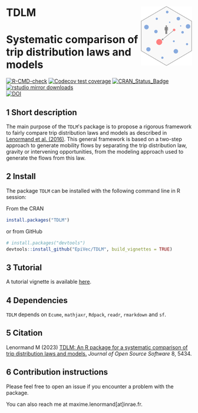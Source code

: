 # __TDLM__ <img src="man/figures/logo.png" align="right" alt="" width="138" />

# Systematic comparison of trip distribution laws and models 

<!-- badges: start -->
[![R-CMD-check](https://github.com/EpiVec/TDLM/workflows/R-CMD-check/badge.svg)](https://github.com/EpiVec/TDLM/actions)
[![Codecov test coverage](https://codecov.io/gh/EpiVec/TDLM/branch/master/graph/badge.svg)](https://app.codecov.io/gh/EpiVec/TDLM?branch=master)
[![CRAN_Status_Badge](http://www.r-pkg.org/badges/version/TDLM)](https://cran.r-project.org/package=TDLM)
[![rstudio mirror downloads](http://cranlogs.r-pkg.org/badges/TDLM)](https://r-pkg.org:443/pkg/TDLM)  
[![DOI](https://joss.theoj.org/papers/10.21105/joss.05434/status.svg)](https://doi.org/10.21105/joss.05434)
<!-- badges: end -->

## 1 Short description

The main purpose of the `TDLM`'s package is to propose a rigorous framework to 
fairly compare trip distribution laws and models as described in 
[Lenormand et al. (2016)](https://www.sciencedirect.com/science/article/abs/pii/S0966692315002422). 
This general framework is based on a two-step approach to generate mobility flows
by separating the trip distribution law, gravity or intervening opportunities, from 
the modeling approach used to generate the flows from this law.

## 2 Install

The package `TDLM` can be installed with the following command line in R session:

From the CRAN

``` r
install.packages("TDLM")
```

or from GitHub

``` r
# install.packages("devtools")
devtools::install_github("EpiVec/TDLM", build_vignettes = TRUE)
```

## 3 Tutorial

A tutorial vignette is available [here](https://epivec.github.io/TDLM/articles/TDLM.html).

## 4 Dependencies

`TDLM` depends on `Ecume`, `mathjaxr`, `Rdpack`, `readr`, `rmarkdown` and `sf`.

## 5  Citation

Lenormand M (2023) [TDLM: An R package for a systematic comparison of
trip distribution laws and models.](https://joss.theoj.org/papers/10.21105/joss.05434#) *Journal of Open Source Software* 8, 5434.

## 6 Contribution instructions

Please feel free to open an issue if you encounter a problem
with the package.

You can also reach me at maxime.lenormand[at]inrae.fr.

